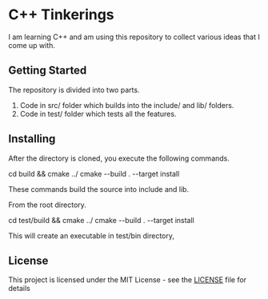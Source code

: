# C++ Tinkerings

I am learning C++ and am using this repository to collect various ideas that I come up with.

## Getting Started

The repository is divided into two parts.
1. Code in src/ folder which builds into the include/ and lib/ folders.
2. Code in test/ folder which tests all the features.

## Installing

After the directory is cloned, you execute the following commands.

cd build && cmake ../
cmake --build . --target install

These commands build the source into include and lib.

From the root directory.

cd test/build && cmake ../
cmake --build . --target install

This will create an executable in test/bin directory,

## License

This project is licensed under the MIT License - see the [LICENSE](LICENSE) file for details

